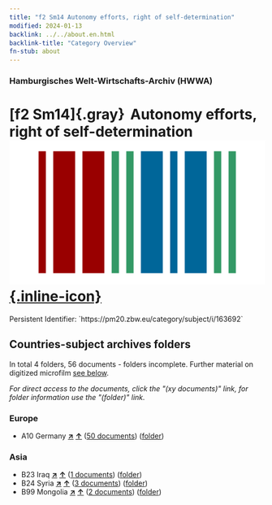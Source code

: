 ```yaml
---
title: "f2 Sm14 Autonomy efforts, right of self-determination"
modified: 2024-01-13
backlink: ../../about.en.html
backlink-title: "Category Overview"
fn-stub: about
---
```


### Hamburgisches Welt-Wirtschafts-Archiv (HWWA)

# [f2 Sm14]{.gray}&#8201; Autonomy efforts, right of self-determination &#160; [![Wikidata](/images/Wikidata-logo.svg "Wikidata"){.inline-icon}](http://www.wikidata.org/entity/Q104699322)

<div class="hint">Persistent Identifier: `https://pm20.zbw.eu/category/subject/i/163692`</div>







## Countries-subject archives folders







In total 4 folders, 56 documents - folders incomplete. Further material on digitized microfilm [see below](#filmsections).

_For direct access to the documents, click the "(xy documents)" link, for folder information use the "(folder)" link._



### Europe

- A10 Germany [**&nearr;**](../../../geo/i/126128/about.en.html "Germany (all folders)") [**&uarr;**](../../../geo/about.en.html#A10 "Country category system") (<a href="https://pm20.zbw.eu/iiifview/folder/sh/126128,163692" title="about: Germany : Autonomy efforts, right of self-determination" target="_blank">50 documents</a>) ([folder](../../../../folder/sh/1261xx/126128/1636xx/163692/about.en.html))

### Asia

- B23 Iraq [**&nearr;**](../../../geo/i/141113/about.en.html "Iraq (all folders)") [**&uarr;**](../../../geo/about.en.html#B23 "Country category system") (<a href="https://pm20.zbw.eu/iiifview/folder/sh/141113,163692" title="about: Iraq : Autonomy efforts, right of self-determination" target="_blank">1 documents</a>) ([folder](../../../../folder/sh/1411xx/141113/1636xx/163692/about.en.html))
- B24 Syria [**&nearr;**](../../../geo/i/141114/about.en.html "Syria (all folders)") [**&uarr;**](../../../geo/about.en.html#B24 "Country category system") (<a href="https://pm20.zbw.eu/iiifview/folder/sh/141114,163692" title="about: Syria : Autonomy efforts, right of self-determination" target="_blank">3 documents</a>) ([folder](../../../../folder/sh/1411xx/141114/1636xx/163692/about.en.html))
- B99 Mongolia [**&nearr;**](../../../geo/i/141261/about.en.html "Mongolia (all folders)") [**&uarr;**](../../../geo/about.en.html#B99 "Country category system") (<a href="https://pm20.zbw.eu/iiifview/folder/sh/141261,163692" title="about: Mongolia : Autonomy efforts, right of self-determination" target="_blank">2 documents</a>) ([folder](../../../../folder/sh/1412xx/141261/1636xx/163692/about.en.html))



<a id="filmsections" />













